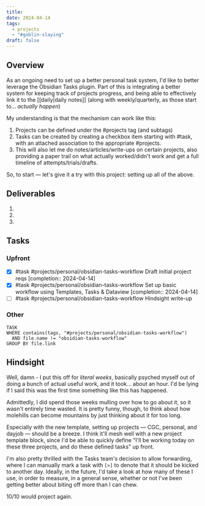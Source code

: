 ```yaml
---
title: 
date: 2024-04-14
tags:
  - projects
  - "#goblin-slaying"
draft: false
---
```

## Overview


As an ongoing need to set up a better personal task system, I'd like to better leverage the Obsidian Tasks plugin. Part of this is integrating a better system for keeping track of projects progress, and being able to effectively link it to the [[daily|daily notes]] (along with weekly/quarterly, as those start to... *actually happen*)

My understanding is that the mechanism can work like this:

1. Projects can be defined under the #projects tag (and subtags)
2. Tasks can be created by creating a checkbox item starting with #task, with an attached association to the appropriate #projects.
3. This will also let me do notes/articles/write-ups on certain projects, also providing a paper trail on what actually worked/didn't work and get a full timeline of attempts/trials/drafts.

So, to start — let's give it a try with this project: setting up all of the above.

## Deliverables

1. 
2. 
3. 

## Tasks

### Upfront

- [x] #task #projects/personal/obsidian-tasks-workflow Draft initial project reqs  [completion:: 2024-04-14]
- [x] #task #projects/personal/obsidian-tasks-workflow Set up basic workflow using Templates, Tasks & Dataview  [completion:: 2024-04-14]
- [ ] #task #projects/personal/obsidian-tasks-workflow Hindsight write-up
### Other

```dataview
TASK
WHERE contains(tags, "#projects/personal/obsidian-tasks-workflow")
  AND file.name != "obsidian-tasks-workflow"
GROUP BY file.link
```

## Hindsight

Well, damn - I put this off for *literal weeks*, basically psyched myself out of doing a bunch of actual useful work, and it took... about an hour. I'd be lying if I said this was the first time something like this has happened.

Admittedly, I did spend those weeks mulling over how to go about it, so it wasn't entirely time wasted. It is pretty funny, though, to think about how molehills can become mountains by just thinking about it for too long.

Especially with the new template, setting up projects — CGC, personal, and dayjob — should be a breeze. I think it'll mesh well with a new project template block, since I'd be able to quickly define "I'll be working today on these three projects, and do these defined tasks" up front.

I'm also pretty thrilled with the Tasks team's decision to allow forwarding, where I can manually mark a task with `[>]` to denote that it should be kicked to another day. Ideally, in the future, I'd take a look at how many of these I use, in order to measure, in a general sense, whether or not I've been getting better about biting off more than I can chew.

10/10 would project again.
